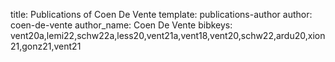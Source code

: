title: Publications of Coen De Vente
template: publications-author
author: coen-de-vente
author_name: Coen De Vente
bibkeys: vent20a,lemi22,schw22a,less20,vent21a,vent18,vent20,schw22,ardu20,xion21,gonz21,vent21